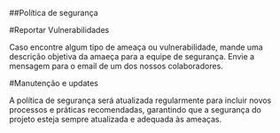 ##Política de segurança

#Reportar Vulnerabilidades

Caso encontre algum tipo de ameaça ou vulnerabilidade, mande uma descrição objetiva da amaeça para a equipe de segurança. Envie
a mensagem para o email de um dos nossos colaboradores.

#Manutenção e updates 

A política de segurança será atualizada regularmente
para incluir novos processos e práticas recomendadas, garantindo
que a segurança do projeto esteja sempre atualizada e adequada às ameaças.

